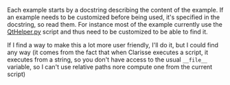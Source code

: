 
Each example starts by a docstring describing the content of the example. If an example needs to be customized before being
used, it's specified in the docstring, so read them. For instance most of the example currently use the
[QtHelper.py](../QtHelper.py) script and thus need to be customized to be able to find it.

If I find a way to make this a lot more user friendly, I'll do it, but I could find any way (it comes from the fact that
when Clarisse executes a script, it executes from a string, so you don't have access to the usual `__file__` variable,
so I can't use relative paths nore compute one from the current script)
